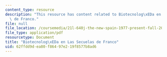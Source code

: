 ```yaml
---
content_type: resource
description: "This resource has content related to Biotecnolog\xEDa en las secuelas\
  \ de Franco."
file: null
file_location: /coursemedia/21l-640j-the-new-spain-1977-present-fall-2015/62ffdd9dea80f86497e219f8577b8ad6_MIT21L_640JF15_BioMadrid.pdf
file_type: application/pdf
resourcetype: Document
title: "Biotecnolog\xEDa en Las Secuelas de Franco"
uid: 62ffdd9d-ea80-f864-97e2-19f8577b8ad6
---
```


